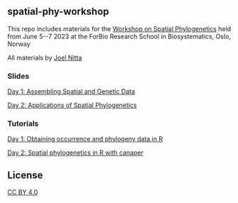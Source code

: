 ## spatial-phy-workshop

This repo includes materials for the [Workshop on Spatial Phylogenetics](https://www.forbio.uio.no/events/courses/2023/Workshop%20in%20Spatial%20Phylogenetics) held from June 5--7 2023 at the ForBio Research School in Biosystematics, Oslo, Norway

All materials by [Joel Nitta](https://www.joelnitta.com)

### Slides

[Day 1: Assembling Spatial and Genetic Data](https://joelnitta.github.io/spatial-phy-workshop/#/assembling-spatial-and-genetic-data)

[Day 2: Applications of Spatial Phylogenetics](https://joelnitta.github.io/spatial-phy-workshop/#/applications-of-spatial-phylogenetics)

### Tutorials

[Day 1: Obtaining occurrence and phylogeny data in R](https://github.com/joelnitta/spatial-phy-workshop/blob/main/tutorials/occ_phy.md)

[Day 2: Spatial phylogenetics in R with canaper](https://github.com/joelnitta/spatial-phy-workshop/blob/main/tutorials/canaper.md)

## License

[CC BY 4.0](https://creativecommons.org/licenses/by/4.0/)